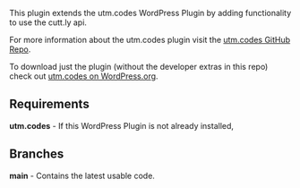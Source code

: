 This plugin extends the utm.codes WordPress Plugin by adding functionality to use the cutt.ly api.

For more information about the utm.codes plugin visit the [utm.codes GitHub Repo](https://github.com/asdfdotdev/utm.codes).

To download just the plugin (without the developer extras in this repo) check out [utm.codes on WordPress.org](https://wordpress.org/plugins/utm-dot-codes/).

## Requirements
**utm.codes** - If this WordPress Plugin is not already installed, 

## Branches

**main** - Contains the latest usable code.